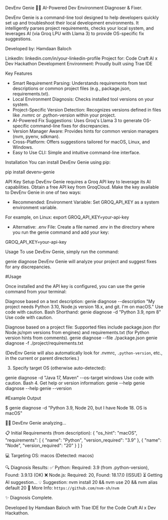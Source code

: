 DevEnv Genie 🧞‍♂️
AI-Powered Dev Environment Diagnoser & Fixer.

DevEnv Genie is a command-line tool designed to help developers quickly set up and troubleshoot their local development environments. It intelligently parses project requirements, checks your local system, and leverages AI (via Groq LPU with Llama 3) to provide OS-specific fix suggestions.

Developed by: Hamdaan Baloch

LinkedIn: linkedin.com/in/your-linkedin-profile
Project for: Code Craft AI x Dev Hackathon
Development Environment: Proudly built using Trae IDE

Key Features
- Smart Requirement Parsing: Understands requirements from text descriptions or common project files (e.g., package.json, requirements.txt).
- Local Environment Diagnosis: Checks installed tool versions on your system.
- Project-Specific Version Detection: Recognizes versions defined in files like .nvmrc or .python-version within your project.
- AI-Powered Fix Suggestions: Uses Groq's Llama 3 to generate OS-specific command-line fixes for discrepancies.
- Version Manager Aware: Provides hints for common version managers (nvm, pyenv, sdkman).
- Cross-Platform: Offers suggestions tailored for macOS, Linux, and Windows.
- Easy to Use CLI: Simple and intuitive command-line interface.

Installation
You can install DevEnv Genie using pip:

pip install devenv-genie

API Key Setup
DevEnv Genie requires a Groq API key to leverage its AI capabilities.
Obtain a free API key from GroqCloud.
Make the key available to DevEnv Genie in one of two ways:
- Recommended: Environment Variable: Set GROQ_API_KEY as a system environment variable.

For example, on Linux:
export GROQ_API_KEY=your-api-key
- Alternative: .env File: Create a file named .env in the directory where you run the genie command and add your key:

GROQ_API_KEY=your-api-key

Usage
To use DevEnv Genie, simply run the command:

genie diagnose
DevEnv Genie will analyze your project and suggest fixes for any discrepancies.

#Usage

Once installed and the API key is configured, you can use the genie command from your terminal:

Diagnose based on a text description: genie diagnose --description "My project needs Python 3.10, Node.js version 18.x, and git. I'm on macOS." Use code with caution. Bash Shorthand: genie diagnose -d "Python 3.9, npm 8" Use code with caution.

Diagnose based on a project file: Supported files include package.json (for Node.js/npm versions from engines) and requirements.txt (for Python version hints from comments). genie diagnose --file ./package.json genie diagnose -f ./project/requirements.txt

(DevEnv Genie will also automatically look for .nvmrc, `.python-version`, etc., in the current or parent directories.)

3. Specify target OS (otherwise auto-detected):

genie diagnose -d "Java 17, Maven" --os-target windows Use code with caution. Bash 4. Get help or version information: genie --help genie diagnose --help genie --version

#Example Output

$ genie diagnose -d "Python 3.9, Node 20, but I have Node 18. OS is macOS"

🧞‍♂️ DevEnv Genie analyzing...

📋 Initial Requirements (from description): { "os_hint": "macOS", "requirements": [ { "name": "Python", "version_required": "3.9" }, { "name": "Node", "version_required": "20" } ] }

💻 Targeting OS: macos (Detected: macos)

🔍 Diagnosis Results: ✅ Python: Required: 3.9 (from .python-version), Found: 3.9.13 (OK) ❌ Node.js: Required: 20, Found: 18.17.0 (ISSUE) ⏳ Getting AI suggestion... 💡 Suggestion: nvm install 20 && nvm use 20 && nvm alias default 20 🔗 More Info: `https://github.com/nvm-sh/nvm`

✨ Diagnosis Complete.

Developed by Hamdaan Baloch with Trae IDE for the Code Craft AI x Dev Hackathon.
